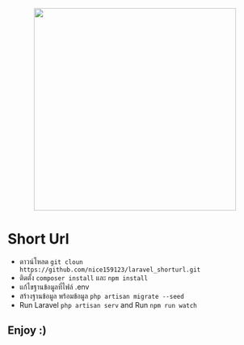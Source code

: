 <p align="center"><img src="https://res.cloudinary.com/dtfbvvkyp/image/upload/v1566331377/laravel-logolockup-cmyk-red.svg" width="400"></p>  

# Short Url
- ดาวน์โหลด `git cloun https://github.com/nice159123/laravel_shorturl.git`  
- ติดตั้ง `composer install` และ `npm install`  
- แก้ไขฐานข้อมูลที่ไฟล์ .env   
- สร้างฐานข้อมูล พร้อมข้อมูล `php artisan migrate --seed`  
- Run Laravel `php artisan serv` and Run `npm run watch`  
## Enjoy :)  
